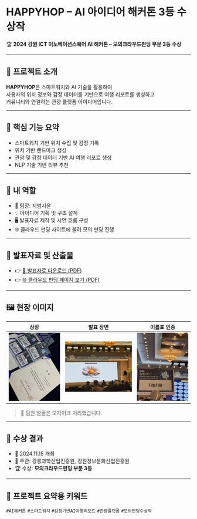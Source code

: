 # HAPPYHOP – AI 아이디어 해커톤 3등 수상작

🏆 **2024 강원 ICT 이노베이션스퀘어 AI 해커톤 – 모의크라우드펀딩 부문 3등 수상**

---

## 📌 프로젝트 소개

**HAPPYHOP**은 스마트워치와 AI 기술을 활용하여  
사용자의 위치 정보와 감정 데이터를 기반으로 여행 리포트를 생성하고  
커뮤니티와 연결하는 관광 플랫폼 아이디어입니다.

---

## 🧠 핵심 기능 요약

- 스마트워치 기반 위치 수집 및 감정 기록
- 위치 기반 랜드마크 생성
- 관광 및 감정 데이터 기반 AI 여행 리포트 생성
- NLP 기술 기반 리뷰 추천

---

## 🎯 내 역할

- 👤 팀장: 지범지윤
- 💡 아이디어 기획 및 구조 설계
- 🖥️ 발표자료 제작 및 시연 흐름 구성
- 🌐 클라우드 펀딩 사이트에 올려 모의 펀딩 진행

---

## 📄 발표자료 및 산출물

- 👉 [📂 발표자료 다운로드 (PDF)](./HAPPYHOP_발표자료.pdf)  
- 👉 [🌐 클라우드 펀딩 페이지 보기 (PDF)](./HAPPYHOP_클라우드펀딩_페이지.pdf)

---

## 🖼️ 현장 이미지

| 상장 | 발표 장면 | 이름표 인증 |
|------|------------|----------------|
| ![](./award.jpg) | ![](./presentation.jpg) | ![](./idcard.jpg) |

> 🤫 팀원 얼굴은 모자이크 처리했습니다.

---

## 🏁 수상 결과

- 📅 2024.11.15 개최  
- 🏢 주관: 강릉과학산업진흥원, 강원정보문화산업진흥원
- 🏆 수상: **모의크라우드펀딩 부문 3등**

---

## 📌 프로젝트 요약용 키워드

`#AI해커톤` `#스마트워치` `#감정기반AI여행리포트` `#관광플랫폼` `#모의펀딩수상작`
